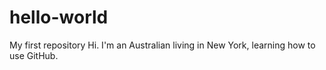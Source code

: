 # hello-world
My first repository
Hi. I'm an Australian living in New York, learning how to use GitHub.
